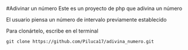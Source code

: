 #Adivinar un número
Este es un proyecto de php que adivina un número

El usuario piensa un número de intervalo previamente establecido

Para clonártelo, escribe en el terminal
```shell
git clone https://github.com/Piluca17/adivina_numero.git

```